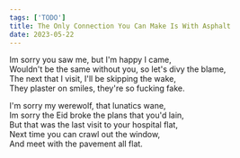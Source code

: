 ```yaml
---
tags: ['TODO']
title: The Only Connection You Can Make Is With Asphalt
date: 2023-05-22
---
```


Im sorry you saw me, but I'm happy I came,  
Wouldn't be the same without you, so let's divy the blame,  
The next that I visit, I'll be skipping the wake,  
They plaster on smiles, they're so fucking fake.

I'm sorry my werewolf, that lunatics wane,  
Im sorry the Eid broke the plans that you'd lain,  
But that was the last visit to your hospital flat,  
Next time you can crawl out the window,  
And meet with the pavement all flat.  
